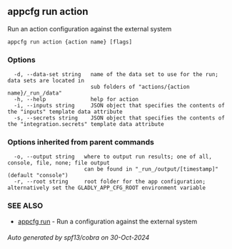 ## appcfg run action

Run an action configuration against the external system

```
appcfg run action {action name} [flags]
```

### Options

```
  -d, --data-set string   name of the data set to use for the run; data sets are located in
                          sub folders of "actions/{action name}/_run_/data"
  -h, --help              help for action
  -i, --inputs string     JSON object that specifies the contents of the "inputs" template data attribute
  -s, --secrets string    JSON object that specifies the contents of the "integration.secrets" template data attribute
```

### Options inherited from parent commands

```
  -o, --output string   where to output run results; one of all, console, file, none; file output
                        can be found in "_run_/output/[timestamp]" (default "console")
  -r, --root string     root folder for the app configuration; alternatively set the GLADLY_APP_CFG_ROOT environment variable
```

### SEE ALSO

* [appcfg run](appcfg_run.md)	 - Run a configuration against the external system

###### Auto generated by spf13/cobra on 30-Oct-2024
